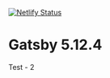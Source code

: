 [![Netlify Status](https://api.netlify.com/api/v1/badges/38516967-7780-400e-bc3a-2807a946596c/deploy-status)](https://app.netlify.com/sites/nightowllabs/deploys)

# Gatsby 5.12.4
Test - 2